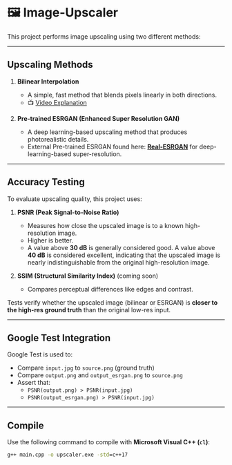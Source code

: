 # 🖼️ Image-Upscaler

This project performs image upscaling using two different methods:

---

## Upscaling Methods

1. **Bilinear Interpolation**
   - A simple, fast method that blends pixels linearly in both directions.
   - 📺 [Video Explanation](https://www.youtube.com/watch?v=AqscP7rc8_M)

2. **Pre-trained ESRGAN (Enhanced Super Resolution GAN)**
   - A deep learning-based upscaling method that produces photorealistic details.
   - External Pre-trained ESRGAN found here: **[Real-ESRGAN](https://github.com/xinntao/Real-ESRGAN/?tab=readme-ov-file)** for deep-learning-based super-resolution.

---

## Accuracy Testing

To evaluate upscaling quality, this project uses:

1. **PSNR (Peak Signal-to-Noise Ratio)**  
   - Measures how close the upscaled image is to a known high-resolution image.  
   - Higher is better.  
   - A value above **30 dB** is generally considered good. A value above **40 dB** is considered excellent, indicating that the upscaled image is nearly indistinguishable from the original high-resolution image.

2. **SSIM (Structural Similarity Index)** (coming soon)  
   - Compares perceptual differences like edges and contrast.

Tests verify whether the upscaled image (bilinear or ESRGAN) is **closer to the high-res ground truth** than the original low-res input.

---

## Google Test Integration

Google Test is used to:

- Compare `input.jpg` to `source.png` (ground truth)
- Compare `output.png` and `output_esrgan.png` to `source.png`
- Assert that:
  - `PSNR(output.png) > PSNR(input.jpg)`
  - `PSNR(output_esrgan.png) > PSNR(input.jpg)`

---

## Compile

Use the following command to compile with **Microsoft Visual C++ (`cl`)**:

```cmd
g++ main.cpp -o upscaler.exe -std=c++17
